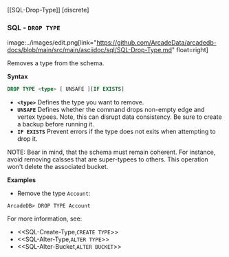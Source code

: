 [[SQL-Drop-Type]]
[discrete]
### SQL - `DROP TYPE` 
image:../images/edit.png[link="https://github.com/ArcadeData/arcadedb-docs/blob/main/src/main/asciidoc/sql/SQL-Drop-Type.md" float=right]

Removes a type from the schema.

**Syntax**

```sql
DROP TYPE <type> [ UNSAFE ][IF EXISTS]
```

- **`<type>`** Defines the type you want to remove.
- **`UNSAFE`** Defines whether the command drops non-empty edge and vertex typees.  Note, this can disrupt data consistency.  Be sure to create a backup before running it.
- **`IF EXISTS`** Prevent errors if the type does not exits when attempting to drop it.



NOTE: Bear in mind, that the schema must remain coherent.  For instance, avoid removing calsses that are super-typees to others.  This operation won't delete the associated bucket.

**Examples**

- Remove the type `Account`:

```
ArcadeDB> DROP TYPE Account
```


For more information, see:

- <<SQL-Create-Type,`CREATE TYPE`>>
- <<SQL-Alter-Type,`ALTER TYPE`>>
- <<SQL-Alter-Bucket,`ALTER BUCKET`>>

